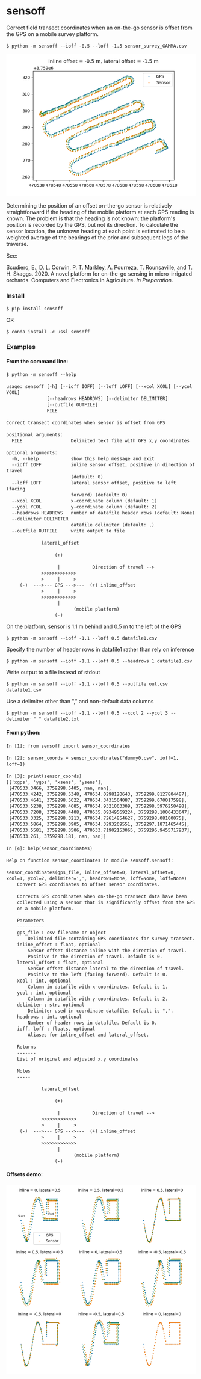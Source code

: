 # sensoff

Correct field transect coordinates when an on-the-go sensor is offset from the
GPS on a mobile survey platform.

```
$ python -m sensoff --ioff -0.5 --loff -1.5 sensor_survey_GAMMA.csv
```

![transect plot](./example/gamma_survey.png)

Determining the position of an offset on-the-go sensor is relatively
straightforward if the heading of the mobile platform at each GPS reading is
known. The problem is that the heading is not known: the platform's position is
recorded by the GPS, but not its direction. To calculate the sensor location,
the unknown heading at each point is estimated to be a weighted average of the
bearings of the prior and subsequent legs of the traverse. 

See:

Scudiero, E., D. L. Corwin, P. T. Markley, A. Pourreza, T. Rounsaville, and T.
H. Skaggs. 2020. A novel platform for on-the-go sensing in micro-irrigated
orchards. Computers and Electronics in Agriculture. *In Preparation*.

### Install

```
$ pip install sensoff
```
OR
```
$ conda install -c ussl sensoff
```

### Examples

#### From the command line: 

```
$ python -m sensoff --help

usage: sensoff [-h] [--ioff IOFF] [--loff LOFF] [--xcol XCOL] [--ycol YCOL]
               [--headrows HEADROWS] [--delimiter DELIMITER]
               [--outfile OUTFILE]
               FILE

Correct transect coordinates when sensor is offset from GPS

positional arguments:
  FILE                  Delimited text file with GPS x,y coordinates

optional arguments:
  -h, --help            show this help message and exit
  --ioff IOFF           inline sensor offset, positive in direction of travel
                        (default: 0)
  --loff LOFF           lateral sensor offset, positive to left (facing
                        forward) (default: 0)
  --xcol XCOL           x-coordinate column (default: 1)
  --ycol YCOL           y-coordinate column (default: 2)
  --headrows HEADROWS   number of datafile header rows (default: None)
  --delimiter DELIMITER
                        datafile delimiter (default: ,)
  --outfile OUTFILE     write output to file

             lateral_offset

                  (+)

                   |            Direction of travel -->
             >>>>>>>>>>>>>
             >     |     >
     (-)  --->--- GPS --->---  (+) inline_offset
             >     |     >
             >>>>>>>>>>>>>
                   |
                         (mobile platform) 
                  (-)
```

On the platform, sensor is 1.1 m behind and 0.5 m to the left of the GPS

```
$ python -m sensoff --ioff -1.1 --loff 0.5 datafile1.csv
```

Specify the number of header rows in datafile1 rather than rely on inference

```
$ python -m sensoff --ioff -1.1 --loff 0.5 --headrows 1 datafile1.csv
```

Write output to a file instead of stdout

```
$ python -m sensoff --ioff -1.1 --loff 0.5 --outfile out.csv datafile1.csv
```

Use a delimiter other than "," and non-default data columns

```
$ python -m sensoff --ioff -1.1 --loff 0.5 --xcol 2 --ycol 3 --delimiter " " datafile2.txt
```

#### From python:

```
In [1]: from sensoff import sensor_coordinates

In [2]: sensor_coords = sensor_coordinates("dummy0.csv", ioff=1, loff=1)

In [3]: print(sensor_coords)
[['xgps', 'ygps', 'xsens', 'ysens'],
 [470533.3466, 3759298.5405, nan, nan],
 [470533.4242, 3759298.5348, 470534.0298120643, 3759299.8127804487],
 [470533.4641, 3759298.5622, 470534.3431564087, 3759299.670017598],
 [470533.5238, 3759298.4685, 470534.9321063309, 3759298.5976250498],
 [470533.7208, 3759298.4408, 470535.09349569224, 3759298.1006433647],
 [470533.3325, 3759298.3213, 470534.72614854627, 3759298.08100075],
 [470533.5864, 3759298.3905, 470534.3293269551, 3759297.1871465445],
 [470533.5581, 3759298.3506, 470533.71902153065, 3759296.9455717937],
 [470533.261, 3759298.181, nan, nan]]

In [4]: help(sensor_coordinates)

Help on function sensor_coordinates in module sensoff.sensoff:

sensor_coordinates(gps_file, inline_offset=0, lateral_offset=0, xcol=1, ycol=2, delimiter=',', headrows=None, ioff=None, loff=None)
    Convert GPS coordinates to offset sensor coordinates.
    
    Corrects GPS coordinates when on-the-go transect data have been
    collected using a sensor that is significantly offset from the GPS
    on a mobile platform.
    
    Parameters
    ----------
    gps_file : csv filename or object
        Delimited file containing GPS coordinates for survey transect.
    inline_offset : float, optional
        Sensor offset distance inline with the direction of travel.
        Positive in the direction of travel. Default is 0.
    lateral_offset : float, optional
        Sensor offset distance lateral to the direction of travel.
        Positive to the left (facing forward). Default is 0.
    xcol : int, optional
        Column in datafile with x-coordinates. Default is 1.
    ycol : int, optional
        Column in datafile with y-coordinates. Default is 2.
    delimiter : str, optional
        Delimiter used in coordinate datafile. Default is ",".
    headrows : int, optional
        Number of header rows in datafile. Default is 0.
    ioff, loff : floats, optional
        Aliases for inline_offset and lateral_offset.
    
    Returns
    -------
    List of original and adjusted x,y coordinates
    
    Notes
    -----
    
             lateral_offset
    
                  (+)
    
                   |            Direction of travel -->
             >>>>>>>>>>>>>
             >     |     >
     (-)  --->--- GPS --->---  (+) inline_offset
             >     |     >
             >>>>>>>>>>>>>
                   |
                         (mobile platform) 
                  (-)

```

#### Offsets demo:

![transect plot](./example/offsets_demo.png)
